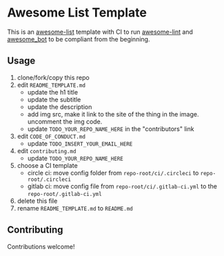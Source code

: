 # Awesome List Template

This is an [awesome-list](https://github.com/sindresorhus/awesome) template with CI to run [awesome-lint](https://github.com/sindresorhus/awesome-lint) and [awesome_bot](https://github.com/dkhamsing/awesome_bot) to be compliant from the beginning.

## Usage

1. clone/fork/copy this repo
2. edit `README_TEMPLATE.md`
   - update the h1 title
   - update the subtitle
   - update the description
   - add img src, make it link to the site of the thing in the image. uncomment the img code.
   - update `TODO_YOUR_REPO_NAME_HERE` in the "contributors" link
3. edit `CODE_OF_CONDUCT.md`
   - update `TODO_INSERT_YOUR_EMAIL_HERE`
4. edit `contributing.md`
   - update `TODO_YOUR_REPO_NAME_HERE`
5. choose a CI template
   - circle ci: move config folder from `repo-root/ci/.circleci` to `repo-root/.circleci` 
   - gitlab ci: move config file from `repo-root/ci/.gitlab-ci.yml` to the `repo-root/.gitlab-ci.yml`
6. delete this file
7. rename `README_TEMPLATE.md` to `README.md`

## Contributing

Contributions welcome!
